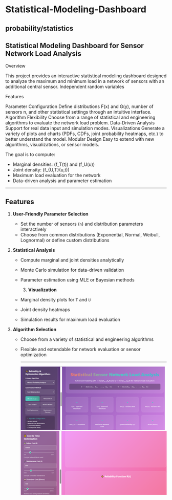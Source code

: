 # Statistical-Modeling-Dashboard
probability/statistics
---
Statistical Modeling Dashboard for Sensor Network Load Analysis
---
Overview

This project provides an interactive statistical modeling dashboard designed to analyze the maximum and minimum load in a network of sensors with an additional central sensor.
Independent random variables 

Features

Parameter Configuration
Define distributions 
F(x) and 
G(y), number of sensors 
n, and other statistical settings through an intuitive interface.
Algorithm Flexibility
Choose from a range of statistical and engineering algorithms to evaluate the network load problem.
Data-Driven Analysis
Support for real data input and simulation modes.
Visualizations
Generate a variety of plots and charts (PDFs, CDFs, joint probability heatmaps, etc.) to better understand the model.
Modular Design
Easy to extend with new algorithms, visualizations, or sensor models.

The goal is to compute:

- Marginal densities: \(f_T(t)\) and \(f_U(u)\)  
- Joint density: \(f_{U,T}(u,t)\)  
- Maximum load evaluation for the network  
- Data-driven analysis and parameter estimation  

---

## Features

1. **User-Friendly Parameter Selection**
   - Set the number of sensors (`n`) and distribution parameters interactively  
   - Choose from common distributions (Exponential, Normal, Weibull, Lognormal) or define custom distributions

2. **Statistical Analysis**
   - Compute marginal and joint densities analytically  
   - Monte Carlo simulation for data-driven validation  
   - Parameter estimation using MLE or Bayesian methods
  
     3. **Visualization**
   - Marginal density plots for `T` and `U`  
   - Joint density heatmaps  
   - Simulation results for maximum load evaluation

4. **Algorithm Selection**
   - Choose from a variety of statistical and engineering algorithms  
   - Flexible and extendable for network evaluation or sensor optimization
  
     ---

     ![picture](2.png)
     ![picture](3.png)
